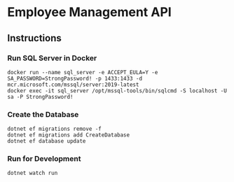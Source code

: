 # Employee Management API

## Instructions

### Run SQL Server in Docker

```shell
docker run --name sql_server -e ACCEPT_EULA=Y -e SA_PASSWORD=StrongPassword! -p 1433:1433 -d mcr.microsoft.com/mssql/server:2019-latest
docker exec -it sql_server /opt/mssql-tools/bin/sqlcmd -S localhost -U sa -P StrongPassword!
```

### Create the Database

```shell
dotnet ef migrations remove -f
dotnet ef migrations add CreateDatabase
dotnet ef database update
```

### Run for Development

```shell
dotnet watch run
```

